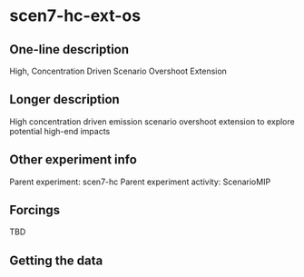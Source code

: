 <!--- This file contains a number of sections -->
<!--- They are bounded by comments like this -->
<!--- Do not edit these sections by hand -->
<!--- Start title -->
# scen7-hc-ext-os
<!--- End title -->

## One-line description

<!--- Start one-line-description -->
High, Concentration Driven Scenario Overshoot Extension
<!--- End one-line-description -->

## Longer description

<!--- Start longer-description -->
High concentration driven emission scenario overshoot extension to explore potential high-end impacts
<!--- End longer-description -->

## Other experiment info

<!--- Start other-experiment-info -->
Parent experiment: scen7-hc
Parent experiment activity: ScenarioMIP
<!--- End other-experiment-info -->

## Forcings

<!--- Start forcings -->
TBD
<!--- End forcings -->

## Getting the data

<!--- TODO: auto-generate this -->
